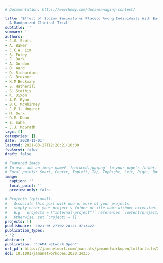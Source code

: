 ```yaml
---
# Documentation: https://wowchemy.com/docs/managing-content/

title: 'Effect of Sodium Benzoate vs Placebo Among Individuals With Early Psychosis:
  A Randomized Clinical Trial'
subtitle: ''
summary: ''
authors:
- J.G. Scott
- A. Baker
- C.C.W. Lim
- S. Foley
- F. Dark
- A. Gordon
- D. Ward
- D. Richardson
- G. Bruxner
- K.M Beckmann
- S. Hatherill
- S. Stathis
- K. Dixon
- A.E. Ryan
- B.C. McWhinney
- J.P.J. Ungerer
- M. Berk
- O.M. Dean
- S. Saha
- J.J. McGrath
tags: []
categories: []
date: '2020-11-01'
lastmod: 2021-03-27T12:28:21+10:00
featured: false
draft: false

# Featured image
# To use, add an image named `featured.jpg/png` to your page's folder.
# Focal points: Smart, Center, TopLeft, Top, TopRight, Left, Right, BottomLeft, Bottom, BottomRight.
image:
  caption: ''
  focal_point: ''
  preview_only: false

# Projects (optional).
#   Associate this post with one or more of your projects.
#   Simply enter your project's folder or file name without extension.
#   E.g. `projects = ["internal-project"]` references `content/project/deep-learning/index.md`.
#   Otherwise, set `projects = []`.
projects: []
publishDate: '2021-03-27T02:28:21.571342Z'
publication_types:
- '2'
abstract: ''
publication: '*JAMA Network Open*'
url_pdf: https://jamanetwork.com/journals/jamanetworkopen/fullarticle/2772735
doi: 10.1001/jamanetworkopen.2020.24335
---
```

